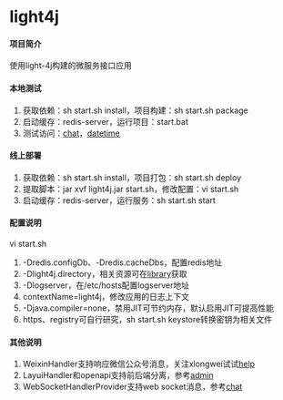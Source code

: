 # light4j

#### 项目简介
使用light-4j构建的微服务接口应用

#### 本地测试
1. 获取依赖：sh start.sh install，项目构建：sh start.sh package
2. 启动缓存：redis-server，运行项目：start.bat
3. 测试访问：[chat](http://localhost:8080/ws/chat.html)，[datetime](http://localhost:8080/service/datetime.json)

#### 线上部署
1. 获取依赖：sh start.sh install，项目打包：sh start.sh deploy
2. 提取脚本：jar xvf light4j.jar start.sh，修改配置：vi start.sh
3. 启动缓存：redis-server，运行服务：sh start.sh start

#### 配置说明
vi start.sh

1. -Dredis.configDb、-Dredis.cacheDbs，配置redis地址
2. -Dlight4j.directory，相关资源可在[library](http://t.xlongwei.com/softwares/library/)获取
3. -Dlogserver，在/etc/hosts配置logserver地址
4. contextName=light4j，修改应用的日志上下文
5. -Djava.compiler=none，禁用JIT可节约内存，默认启用JIT可提高性能
6. https、registry可自行研究，sh start.sh keystore转换密钥为相关文件

#### 其他说明

1. WeixinHandler支持响应微信公众号消息，关注xlongwei试试[help](https://api.xlongwei.com/service/weixin/chat.json?text=help)
2. LayuiHandler和openapi支持前后端分离，参考[admin](http://layui.xlongwei.com/admin/)
3. WebSocketHandlerProvider支持web socket消息，参考[chat](https://api.xlongwei.com:8443/ws/chat.html)
